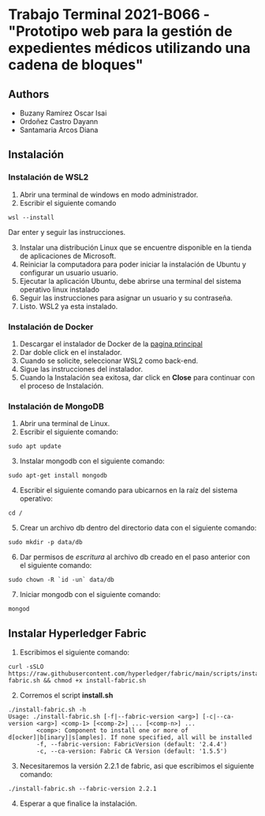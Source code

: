 
# Trabajo Terminal 2021-B066 - "Prototipo web para la gestión de expedientes médicos utilizando una cadena de bloques"




## Authors

- Buzany Ramírez Oscar Isai 
- Ordoñez Castro Dayann 
- Santamaria Arcos Diana  




## Instalación

### Instalación de WSL2

1. Abrir una terminal de windows en modo administrador.
2. Escribir el siguiente comando
```
wsl --install
```
Dar enter y seguir las instrucciones. 

3. Instalar una distribución Linux que se encuentre disponible en la tienda de aplicaciones de Microsoft.
4. Reiniciar la computadora para poder iniciar la instalación de Ubuntu y configurar un usuario usuario.
5. Ejecutar la aplicación Ubuntu, debe abrirse una terminal del sistema operativo linux instalado
6. Seguir las instrucciones para asignar un usuario y su contraseña.
7. Listo. WSL2 ya esta instalado.

### Instalación de Docker
1. Descargar el instalador de Docker de la [pagina principal](https://docs.docker.com/desktop/install/windows-install/#start-docker-desktop)
2. Dar doble click en el instalador.
3. Cuando se solicite, seleccionar WSL2 como back-end.
4. Sigue las instrucciones del instalador.
5. Cuando la Instalación sea exitosa, dar click en **Close** para continuar con el proceso de Instalación.
### Instalación de MongoDB
1. Abrir una terminal de Linux.
2. Escribir el siguiente comando: 
```
sudo apt update
```
3. Instalar mongodb con el siguiente comando:
```
sudo apt-get install mongodb
```
4. Escribir el siguiente comando para ubicarnos en la raíz del sistema operativo:
```
cd /
```
5. Crear un archivo db dentro del directorio data con el siguiente comando:
```
sudo mkdir -p data/db
```
6. Dar permisos de *escritura* al archivo db creado en el paso anterior con el siguiente comando:
```
sudo chown -R `id -un` data/db
```
7. Iniciar mongodb con el siguiente comando:
```
mongod
```
## Instalar Hyperledger Fabric
1. Escribimos el siguiente comando:
```
curl -sSLO https://raw.githubusercontent.com/hyperledger/fabric/main/scripts/install-fabric.sh && chmod +x install-fabric.sh
```
2. Corremos el script **install.sh**
```
./install-fabric.sh -h
Usage: ./install-fabric.sh [-f|--fabric-version <arg>] [-c|--ca-version <arg>] <comp-1> [<comp-2>] ... [<comp-n>] ...
        <comp>: Component to install one or more of  d[ocker]|b[inary]|s[amples]. If none specified, all will be installed
        -f, --fabric-version: FabricVersion (default: '2.4.4')
        -c, --ca-version: Fabric CA Version (default: '1.5.5')
```
3. Necesitaremos la versión 2.2.1 de fabric, asi que escribimos el siguiente comando:
```
./install-fabric.sh --fabric-version 2.2.1
```
4. Esperar a que finalice la instalación.
